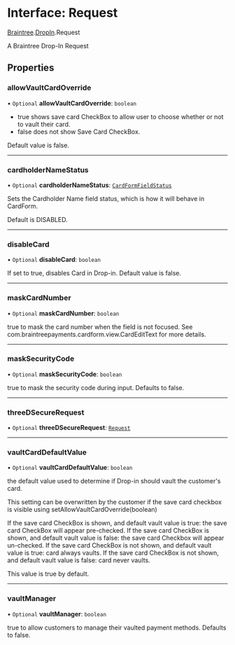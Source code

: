 # Interface: Request

[Braintree](../modules/CdvPurchase.Braintree.md).[DropIn](../modules/CdvPurchase.Braintree.DropIn.md).Request

A Braintree Drop-In Request

## Properties

### allowVaultCardOverride

• `Optional` **allowVaultCardOverride**: `boolean`

- true shows save card CheckBox to allow user to choose whether or not to vault their card.
- false does not show Save Card CheckBox.

Default value is false.

___

### cardholderNameStatus

• `Optional` **cardholderNameStatus**: [`CardFormFieldStatus`](../enums/CdvPurchase.Braintree.DropIn.CardFormFieldStatus.md)

Sets the Cardholder Name field status, which is how it will behave in CardForm.

Default is DISABLED.

___

### disableCard

• `Optional` **disableCard**: `boolean`

If set to true, disables Card in Drop-in. Default value is false.

___

### maskCardNumber

• `Optional` **maskCardNumber**: `boolean`

true to mask the card number when the field is not focused. See com.braintreepayments.cardform.view.CardEditText for more details.

___

### maskSecurityCode

• `Optional` **maskSecurityCode**: `boolean`

true to mask the security code during input. Defaults to false.

___

### threeDSecureRequest

• `Optional` **threeDSecureRequest**: [`Request`](CdvPurchase.Braintree.ThreeDSecure.Request.md)

___

### vaultCardDefaultValue

• `Optional` **vaultCardDefaultValue**: `boolean`

the default value used to determine if Drop-in should vault the customer's card.

This setting can be overwritten by the customer if the save card checkbox is visible using setAllowVaultCardOverride(boolean)

If the save card CheckBox is shown, and default vault value is true: the save card CheckBox will appear pre-checked.
If the save card CheckBox is shown, and default vault value is false: the save card Checkbox will appear un-checked.
If the save card CheckBox is not shown, and default vault value is true: card always vaults.
If the save card CheckBox is not shown, and default vault value is false: card never vaults.

This value is true by default.

___

### vaultManager

• `Optional` **vaultManager**: `boolean`

true to allow customers to manage their vaulted payment methods. Defaults to false.
